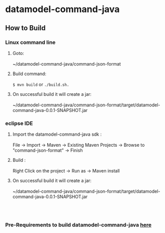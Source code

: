 # datamodel-command-java

## How to Build

### Linux command line

1. Goto: <br></br>
  ~/datamodel-command-java/command-json-format

2. Build command: <br></br>
  `$ mvn build` or `./build.sh.`

3. On successful build it will create a jar: <br></br>
  ~/datamodel-command-java/command-json-format/target/datamodel-command-java-0.0.1-SNAPSHOT.jar

### eclipse IDE

1. Import the datamodel-command-java sdk : <br></br>
   File -> Import -> Maven -> Existing Maven Projects -> Browse to "command-json-format" -> Finish

2. Build : <br></br>
   Right Click on the project -> Run as -> Maven install

3. On successful build it will create a jar: <br></br>
  ~/datamodel-command-java/command-json-format/target/datamodel-command-java-0.0.1-SNAPSHOT.jar

<br></br>
### Pre-Requirements to build datamodel-command-java [here](../README.md)
